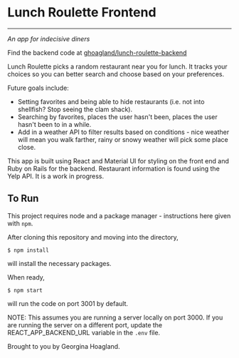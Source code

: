 # Lunch Roulette Frontend
---
_An app for indecisive diners_

Find the backend code at [ghoagland/lunch-roulette-backend](https://github.com/ghoagland/lunch-roulette-backend)

Lunch Roulette picks a random restaurant near you for lunch. It tracks your choices so you can better search and choose based on your preferences.

Future goals include:
 - Setting favorites and being able to hide restaurants (i.e. not into shellfish? Stop seeing the clam shack).
 - Searching by favorites, places the user hasn't been, places the user hasn't been to in a while.
 - Add in a weather API to filter results based on conditions - nice weather will mean you walk farther, rainy or snowy weather will pick some place close.



This app is built using React and Material UI for styling on the front end and Ruby on Rails for the backend. Restaurant information is found using the Yelp API. It is a work in progress.


## To Run

This project requires node and a package manager - instructions here given with `npm`.

After cloning this repository and moving into the directory,

`$ npm install`

will install the necessary packages.

When ready,

`$ npm start`

will run the code on port 3001 by default.

NOTE: This assumes you are running a server locally on port 3000. If you are running the server on a different port, update the REACT_APP_BACKEND_URL variable in the `.env` file.

Brought to you by Georgina Hoagland.
